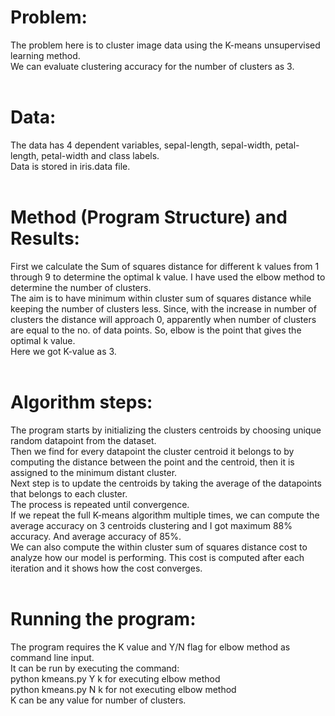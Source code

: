 # Problem:<br>
The problem here is to cluster image data using the K-means unsupervised learning method.<br>
We can evaluate clustering accuracy for the number of clusters as 3.<br><br>
# Data:<br>
The data has 4 dependent variables, sepal-length, sepal-width, petal-length, petal-width and class labels.<br>
Data is stored in iris.data file.<br><br>
# Method (Program Structure)  and Results:<br>
First we calculate the Sum of squares distance for different k values from 1 through 9 to determine the optimal k value. I have used the elbow method to determine the number of clusters.<br>
The aim is to have minimum within cluster sum of squares distance while keeping the number of clusters less. Since, with the increase in number of clusters the distance will approach 0, apparently when number of clusters are equal to the no. of data points. So, elbow is the point that gives the optimal k value.<br>
Here we got K-value as 3.<br><br>
# Algorithm steps:<br>
The program starts by initializing the clusters centroids by choosing unique random datapoint from the dataset.<br>
Then we find for every datapoint the cluster centroid it belongs to by computing the distance between the point and the centroid, then it is assigned to the minimum distant cluster.<br>
Next step is to update the centroids by taking the average of the datapoints that belongs to each cluster.<br>
The process is repeated until convergence.<br>
If we repeat the full K-means algorithm multiple times, we can compute the average accuracy on 3 centroids clustering and I got maximum 88% accuracy. And average accuracy of 85%.<br>
We can also compute the within cluster sum of squares distance cost to analyze how our model is performing. This cost is computed after each iteration and it shows how the cost converges. <br><br>
# Running the program:<br>
The program requires the K value and Y/N flag for elbow method as command line input.<br>
It can be run by executing the command:<br>
    python kmeans.py Y k		 	for executing elbow method<br>
    python kmeans.py N k 		for not executing elbow method<br>
K can be any value for number of clusters.<br>
